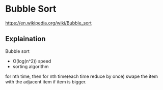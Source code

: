 # Bubble Sort

https://en.wikipedia.org/wiki/Bubble_sort

## Explaination

Bubble sort

- O(log(n^2)) speed
- sorting algorithm

for nth time,
then for nth time(each time reduce by once)
swape the item with the adjacent item if item is bigger.

